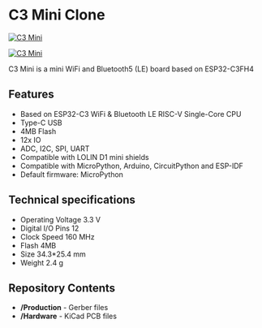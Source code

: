 C3 Mini Clone
========================================

[![C3 Mini](https://www.wemos.cc/en/latest/_static/boards/c3_mini_v1.0.0_1_16x16.jpg)](https://www.wemos.cc/en/latest/c3/c3_mini.html)

[![C3 Mini](https://www.wemos.cc/en/latest/_static/boards/c3_mini_v1.0.0_2_16x16.jpg)](https://www.wemos.cc/en/latest/c3/c3_mini.html)

C3 Mini is a mini WiFi and Bluetooth5 (LE) board based on ESP32-C3FH4

Features
-------------------

* Based on ESP32-C3 WiFi & Bluetooth LE RISC-V Single-Core CPU
* Type-C USB
* 4MB Flash
* 12x IO
* ADC, I2C, SPI, UART
* Compatible with LOLIN D1 mini shields
* Compatible with MicroPython, Arduino, CircuitPython and ESP-IDF
* Default firmware: MicroPython


Technical specifications
-------------------

* Operating Voltage           3.3 V
* Digital I/O Pins            12
* Clock Speed                 160 MHz
* Flash                       4MB
* Size                        34.3*25.4 mm
* Weight                      2.4 g


Repository Contents
-------------------

* **/Production** - Gerber files
* **/Hardware** - KiCad PCB files

